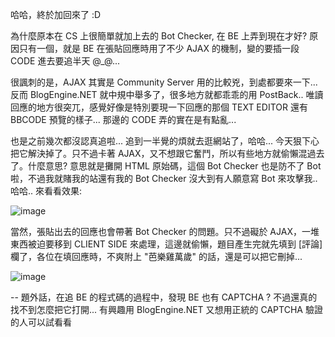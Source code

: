 哈哈，終於加回來了 :D

為什麼原本在 CS 上很簡單就加上去的 Bot Checker, 在 BE 上弄到現在才好? 原因只有一個，就是 BE 在張貼回應時用了不少 AJAX 的機制，變的要插一段 CODE 進去要追半天 @_@...

很諷刺的是，AJAX 其實是 Community Server 用的比較兇，到處都要來一下... 反而 BlogEngine.NET 就中規中舉多了，很多地方就都乖乖的用 PostBack.. 唯讀回應的地方很突兀，感覺好像是特別要現一下回應的那個 TEXT EDITOR 還有 BBCODE 預覽的樣子... 那邊的 CODE 弄的實在是有點亂...

也是之前幾次都沒認真追啦... 追到一半覺的煩就去逛網站了，哈哈... 今天狠下心把它解決掉了。只不過卡著 AJAX，又不想跟它奮鬥，所以有些地方就偷懶混過去了。什麼意思? 意思就是攤開 HTML 原始碼，這個 Bot Checker 也是防不了 Bot 啦，不過我就賭我的站還有我的 Bot Checker 沒大到有人願意寫 Bot 來攻擊我.. 哈哈.. 來看看效果:

![image](/images/2008-06-25-bot-checker-is-back/image_3.png)

當然，張貼出去的回應也會帶著 Bot Checker 的問題。只不過礙於 AJAX，一堆東西被迫要移到 CLIENT SIDE 來處理，這邊就偷懶，題目產生完就先填到 [評論] 欄了，各位在填回應時，不爽附上 "芭樂雞萬歲" 的話，還是可以把它刪掉...

![image](/images/2008-06-25-bot-checker-is-back/image_6.png)

--
題外話，在追 BE 的程式碼的過程中，發現 BE 也有 CAPTCHA ? 不過還真的找不到怎麼把它打開... 有興趣用 BlogEngine.NET 又想用正統的 CAPTCHA 驗證的人可以試看看